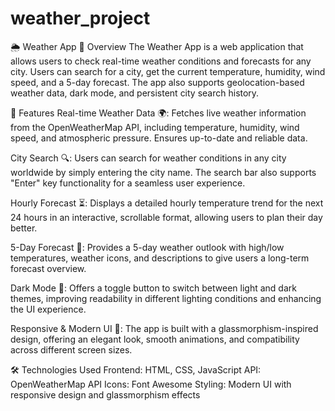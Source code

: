 # weather_project
🌦 Weather App
📌 Overview
The Weather App is a web application that allows users to check real-time weather conditions and forecasts for any city. Users can search for a city, get the current temperature, humidity, wind speed, and a 5-day forecast. The app also supports geolocation-based weather data, dark mode, and persistent city search history.

🚀 Features
Real-time Weather Data 🌍: Fetches live weather information from the OpenWeatherMap API, including temperature, humidity, wind speed, and atmospheric pressure. Ensures up-to-date and reliable data.

City Search 🔍: Users can search for weather conditions in any city worldwide by simply entering the city name. The search bar also supports "Enter" key functionality for a seamless user experience.


Hourly Forecast ⏳: Displays a detailed hourly temperature trend for the next 24 hours in an interactive, scrollable format, allowing users to plan their day better.

5-Day Forecast 📅: Provides a 5-day weather outlook with high/low temperatures, weather icons, and descriptions to give users a long-term forecast overview.

Dark Mode 🌙: Offers a toggle button to switch between light and dark themes, improving readability in different lighting conditions and enhancing the UI experience.

Responsive & Modern UI 🎨: The app is built with a glassmorphism-inspired design, offering an elegant look, smooth animations, and compatibility across different screen sizes.


🛠 Technologies Used
Frontend: HTML, CSS, JavaScript
API: OpenWeatherMap API
Icons: Font Awesome
Styling: Modern UI with responsive design and glassmorphism effects

